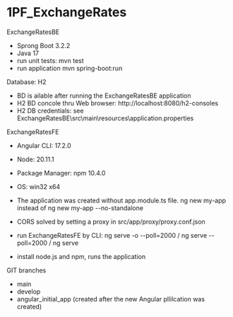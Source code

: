 # 1PF_ExchangeRates

ExchangeRatesBE
- Sprong Boot 3.2.2
- Java 17
- run unit tests: mvn test
- run application mvn spring-boot:run

Database: H2
- BD is ailable after running the ExchangeRatesBE application
- H2 BD concole thru Web browser: http://localhost:8080/h2-consoles
- H2 DB credentials: see ExchangeRatesBE\src\main\resources\application.properties



ExchangeRatesFE
- Angular CLI: 17.2.0
- Node: 20.11.1
- Package Manager: npm 10.4.0
- OS: win32 x64

- The application was created without app.module.ts file. 
	ng new my-app 
	instead of 
	ng new my-app --no-standalone
- CORS solved by setting a proxy in src/app/proxy/proxy.conf.json
- run ExchangeRatesFE by CLI: ng serve -o --poll=2000 / ng serve --poll=2000 / ng serve
- install node.js and npm, runs the application



GIT branches
- main
- develop
- angular_initial_app (created after the new Angular pllilcation was created)